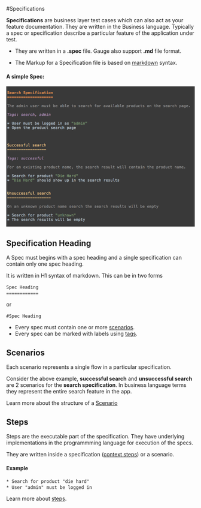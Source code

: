 #Specifications


**Specifications** are business layer test cases which can also act as your feature documentation. They are written in the Business language. Typically a spec or specification describe a particular feature of the application under test.

* They are written in a **.spec** file. Gauge also support **.md** file format.

* The Markup for a Specification file is based on [markdown](https://en.wikipedia.org/wiki/Markdown) syntax.


#### A simple Spec:

![Spec](images/spec.png "Specification")


## Specification Heading

A Spec must begins with a spec heading and a single specification can contain only one spec heading.

It is written in H1 syntax of markdown. This can be in two forms

````
Spec Heading
============
````
 or

````
#Spec Heading
````

* Every spec must contain one or more [scenarios](scenarios.md).
* Every spec can be marked with labels using [tags](tags).


## Scenarios

Each scenario represents a single flow in a particular specification.

Consider the above example, **successful search** and **unsuccessful search** are 2 scenarios for the **search specification**. In business language terms they represent the entire search feature in the app.

Learn more about the structure of a [Scenario](scenarios.md)

## Steps

Steps are the executable part of the specification. They have underlying implementations in the programmming language for execution of the specs.

They are written inside a specification ([context steps](contexts.md)) or a scenario.

#### Example
````
* Search for product "die hard"
* User "admin" must be logged in
````

Learn more about [steps](steps.md).







